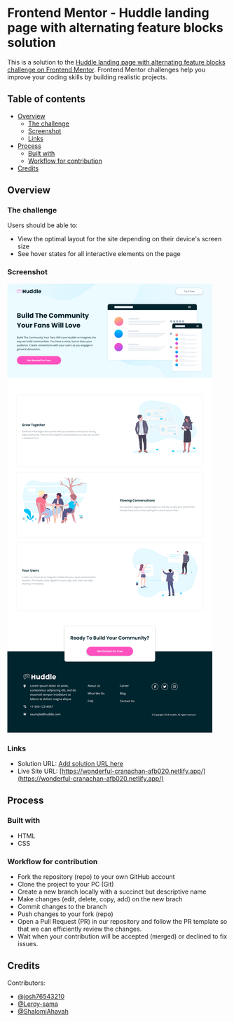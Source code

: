 # Frontend Mentor - Huddle landing page with alternating feature blocks solution

This is a solution to the [Huddle landing page with alternating feature blocks challenge on Frontend Mentor](https://www.frontendmentor.io/challenges/huddle-landing-page-with-alternating-feature-blocks-5ca5f5981e82137ec91a5100). Frontend Mentor challenges help you improve your coding skills by building realistic projects.

## Table of contents

- [Overview](#overview)
  - [The challenge](#the-challenge)
  - [Screenshot](#screenshot)
  - [Links](#links)
- [Process](#process)
  - [Built with](#built-with)
  - [Workflow for contribution](#workflow-for-contribution)
- [Credits](#credits)

## Overview

### The challenge

Users should be able to:

- View the optimal layout for the site depending on their device's screen size
- See hover states for all interactive elements on the page

### Screenshot

![](./screenshot.png)

### Links

- Solution URL: [Add solution URL here]()
- Live Site URL: [https://wonderful-cranachan-afb020.netlify.app/](https://wonderful-cranachan-afb020.netlify.app/)

## Process

### Built with

- HTML
- CSS

### Workflow for contribution

- Fork the repository (repo) to your own GitHub account
- Clone the project to your PC (Git)
- Create a new branch locally with a succinct but descriptive name
- Make changes (edit, delete, copy, add) on the new brach
- Commit changes to the branch
- Push changes to your fork (repo)
- Open a Pull Request (PR) in our repository and follow the PR template so that we can efficiently review the changes.
- Wait when your contribution will be accepted (merged) or declined to fix issues.

## Credits

Contributors:

- [@josh76543210](https://github.com/josh76543210)
- [@Leroy-sama](https://github.com/Leroy-sama)
- [@ShalomiAhavah](https://github.com/ShalomiAhavah)
